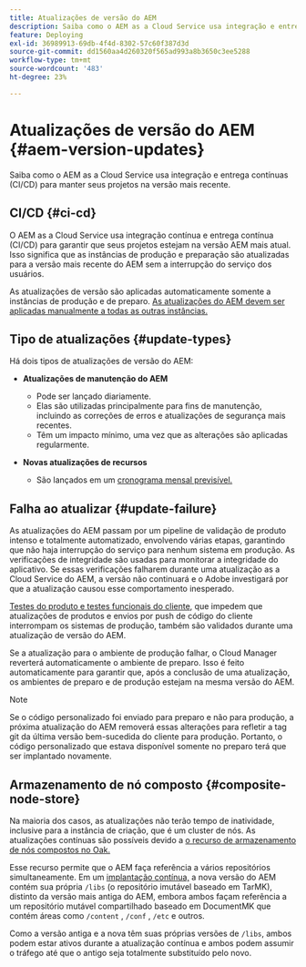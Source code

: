 ```yaml
---
title: Atualizações de versão do AEM
description: Saiba como o AEM as a Cloud Service usa integração e entrega contínuas (CI/CD) para manter seus projetos na versão mais recente.
feature: Deploying
exl-id: 36989913-69db-4f4d-8302-57c60f387d3d
source-git-commit: dd1560aa4d260320f565ad993a8b3650c3ee5288
workflow-type: tm+mt
source-wordcount: '483'
ht-degree: 23%

---
```



# Atualizações de versão do AEM {#aem-version-updates}

Saiba como o AEM as a Cloud Service usa integração e entrega contínuas (CI/CD) para manter seus projetos na versão mais recente.

## CI/CD {#ci-cd}

O AEM as a Cloud Service usa integração contínua e entrega contínua (CI/CD) para garantir que seus projetos estejam na versão AEM mais atual. Isso significa que as instâncias de produção e preparação são atualizadas para a versão mais recente do AEM sem a interrupção do serviço dos usuários.

As atualizações de versão são aplicadas automaticamente somente a instâncias de produção e de preparo. [As atualizações do AEM devem ser aplicadas manualmente a todas as outras instâncias.](/help/implementing/cloud-manager/manage-environments.md#updating-dev-environment)

## Tipo de atualizações {#update-types}

Há dois tipos de atualizações de versão do AEM:

* **Atualizações de manutenção do AEM**

   * Pode ser lançado diariamente.
   * Elas são utilizadas principalmente para fins de manutenção, incluindo as correções de erros e atualizações de segurança mais recentes.
   * Têm um impacto mínimo, uma vez que as alterações são aplicadas regularmente.

* **Novas atualizações de recursos**

   * São lançados em um [cronograma mensal previsível.](https://experienceleague.adobe.com/docs/experience-manager-release-information/aem-release-updates/update-releases-roadmap.html?lang=pt-BR)

## Falha ao atualizar {#update-failure}

As atualizações do AEM passam por um pipeline de validação de produto intenso e totalmente automatizado, envolvendo várias etapas, garantindo que não haja interrupção do serviço para nenhum sistema em produção. As verificações de integridade são usadas para monitorar a integridade do aplicativo. Se essas verificações falharem durante uma atualização as a Cloud Service do AEM, a versão não continuará e o Adobe investigará por que a atualização causou esse comportamento inesperado.

[Testes do produto e testes funcionais do cliente,](/help/implementing/cloud-manager/overview-test-results.md#functional-testing) que impedem que atualizações de produtos e envios por push de código do cliente interrompam os sistemas de produção, também são validados durante uma atualização de versão do AEM.

Se a atualização para o ambiente de produção falhar, o Cloud Manager reverterá automaticamente o ambiente de preparo. Isso é feito automaticamente para garantir que, após a conclusão de uma atualização, os ambientes de preparo e de produção estejam na mesma versão do AEM.

>[!NOTE]
>
>Se o código personalizado foi enviado para preparo e não para produção, a próxima atualização do AEM removerá essas alterações para refletir a tag git da última versão bem-sucedida do cliente para produção. Portanto, o código personalizado que estava disponível somente no preparo terá que ser implantado novamente.

## Armazenamento de nó composto {#composite-node-store}

Na maioria dos casos, as atualizações não terão tempo de inatividade, inclusive para a instância de criação, que é um cluster de nós. As atualizações contínuas são possíveis devido a [o recurso de armazenamento de nós compostos no Oak.](https://jackrabbit.apache.org/oak/docs/nodestore/compositens.html)

Esse recurso permite que o AEM faça referência a vários repositórios simultaneamente. Em um [implantação contínua,](/help/implementing/deploying/overview.md#how-rolling-deployments-work) a nova versão do AEM contém sua própria `/libs` (o repositório imutável baseado em TarMK), distinto da versão mais antiga do AEM, embora ambos façam referência a um repositório mutável compartilhado baseado em DocumentMK que contém áreas como `/content` , `/conf` , `/etc` e outros.

Como a versão antiga e a nova têm suas próprias versões de `/libs`, ambos podem estar ativos durante a atualização contínua e ambos podem assumir o tráfego até que o antigo seja totalmente substituído pelo novo.
